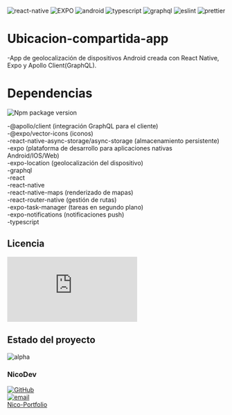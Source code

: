 ![react-native](https://img.shields.io/badge/React_Native-20232A?style=for-the-badge&logo=react&logoColor=61DAFB) ![EXPO]( 	https://img.shields.io/badge/Expo-1B1F23?style=for-the-badge&logo=expo&logoColor=white) 
![android]( 	https://img.shields.io/badge/Android-3DDC84?style=for-the-badge&logo=android&logoColor=white) ![typescript]( 	https://img.shields.io/badge/TypeScript-007ACC?style=for-the-badge&logo=typescript&logoColor=white) 
![graphql](https://img.shields.io/badge/GraphQl-E10098?style=for-the-badge&logo=graphql&logoColor=white) ![eslint](https://img.shields.io/badge/eslint-3A33D1?style=for-the-badge&logo=eslint&logoColor=white) 
![prettier](https://img.shields.io/badge/prettier-1A2C34?style=for-the-badge&logo=prettier&logoColor=F7BA3E)

# Ubicacion-compartida-app

-App de geolocalización de dispositivos Android creada con React Native, Expo y Apollo Client(GraphQL).

# Dependencias

![Npm package version](https://img.shields.io/badge/npm-v9.3.1-blue)

-@apollo/client (integración GraphQL para el cliente)  
-@expo/vector-icons (iconos)  
-react-native-async-storage/async-storage (almacenamiento persistente)  
-expo (plataforma de desarrollo para aplicaciones nativas Android/IOS/Web)  
-expo-location (geolocalización del dispositivo)  
-graphql  
-react  
-react-native  
-react-native-maps (renderizado de mapas)  
-react-router-native (gestión de rutas)  
-expo-task-manager (tareas en segundo plano)  
-expo-notifications (notificaciones push)  
-typescript  

## Licencia 
![GitHub license](https://badgen.net/github/license/Naereen/Strapdown.js)

## Estado del proyecto 

![alpha](https://img.shields.io/badge/alpha-v1.0a-blue)

### NicoDev

[![GitHub](https://badgen.net/badge/icon/github?icon=github&label)](https://github.com/NicoDevLegend?tab=repositories)  
<a href="mailto:enectrl@gmail.com">![email](https://img.shields.io/badge/Gmail-D14836?style=for-the-badge&logo=gmail&logoColor=white)</a>  
[Nico-Portfolio](https://nico-portfolio.netlify.app/)  